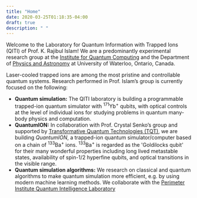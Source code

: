 ```yaml
---
title: "Home"
date: 2020-03-25T01:18:35-04:00
draft: true
description: " "
---
```

<article>
    <p class="center"> <firstletter>W</firstletter>elcome to the Laboratory for Quantum Information with Trapped 	Ions (QITI) of Prof. K. Rajibul Islam! We are a predominantly experimental research group at 	the <a href="https://uwaterloo.ca/institute-for-quantum-computing/">Institute for Quantum 	Computing</a> and the Department of <a href="https://uwaterloo.ca/physics-		astronomy/">Physics and Astronomy</a> at University of Waterloo, Ontario, Canada.</p> 


Laser-cooled trapped ions are among the most pristine and controllable quantum systems. Research performed in Prof. Islam’s group is currently focused on the following:


- **Quantum simulation:** The QITI laboratory is building a programmable trapped-ion quantum simulator with <sup>171</sup>Yb<sup>+</sup> qubits, with optical controls at the level of individual ions for studying problems in quantum many-body physics and computation.
- **QuantumION:** In collaboration with Prof. Crystal Senko’s group and supported by  [Transformative Quantum Technologies (TQT)](https://tqt.uwaterloo.ca/), we are building *QuantumION*, a trapped-ion quantum simulator/computer based on a chain of <sup>133</sup>Ba<sup>+</sup> ions. <sup>133</sup>Ba<sup>+</sup> is regarded as the 'Goldilocks qubit' for their many wonderful properties including long lived metastable states, availability of spin-1/2 hyperfine qubits, and optical transitions in the visible range.
- **Quantum simulation algorithms:** We research on classical and quantum algorithms to make quantum simulation more efficient, e.g. by using modern machine learning methods. We collaborate with the [Perimeter Institute Quantum Intelligence Laboratory](https://www.perimeterinstitute.ca/research/research-initiatives/perimeter-institute-quantum-intelligence-lab-piquil)



</article>


